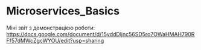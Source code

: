 # Microservices_Basics
Міні звіт з демонстрацією роботи: https://docs.google.com/document/d/15yddDljnc56SD5ro7OWaHMAH790RFf57dMWcZgcWYOU/edit?usp=sharing
